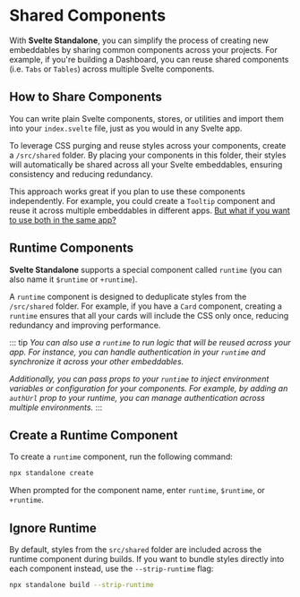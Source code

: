 # Shared Components

With **Svelte Standalone**, you can simplify the process of creating new embeddables by sharing common components across your projects. For example, if you're building a Dashboard, you can reuse shared components (i.e. `Tabs` or `Tables`) across multiple Svelte components.

## How to Share Components

You can write plain Svelte components, stores, or utilities and import them into your `index.svelte` file, just as you would in any Svelte app.

To leverage CSS purging and reuse styles across your components, create a `/src/shared` folder. By placing your components in this folder, their styles will automatically be shared across all your Svelte embeddables, ensuring consistency and reducing redundancy.

This approach works great if you plan to use these components independently. For example, you could create a `Tooltip` component and reuse it across multiple embeddables in different apps. [But what if you want to use both in the same app?](#creating-a-runtime-component)

## Runtime Components

**Svelte Standalone** supports a special component called `runtime` (you can also name it `$runtime` or `+runtime`).

A `runtime` component is designed to deduplicate styles from the `/src/shared` folder. For example, if you have a `Card` component, creating a `runtime` ensures that all your cards will include the CSS only once, reducing redundancy and improving performance.

::: tip
_You can also use a `runtime` to run logic that will be reused across your app. For instance, you can handle authentication in your `runtime` and synchronize it across your other embeddables._

_Additionally, you can pass props to your `runtime` to inject environment variables or configuration for your components. For example, by adding an `authUrl` prop to your runtime, you can manage authentication across multiple environments._
:::

## Create a Runtime Component

To create a `runtime` component, run the following command:

```bash
npx standalone create
```

When prompted for the component name, enter `runtime`, `$runtime`, or `+runtime`.

## Ignore Runtime

By default, styles from the `src/shared` folder are included across the runtime component during builds. If you want to bundle styles directly into each component instead, use the `--strip-runtime` flag:

```bash
npx standalone build --strip-runtime
```
